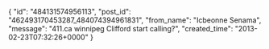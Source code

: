  {
   "id": "484131574956113",
   "post_id": "462493170453287_484074394961831",
   "from_name": "Icbeonne Senama",
   "message": "411.ca winnipeg Clifford start calling?",
   "created_time": "2013-02-23T07:32:26+0000"
 }
